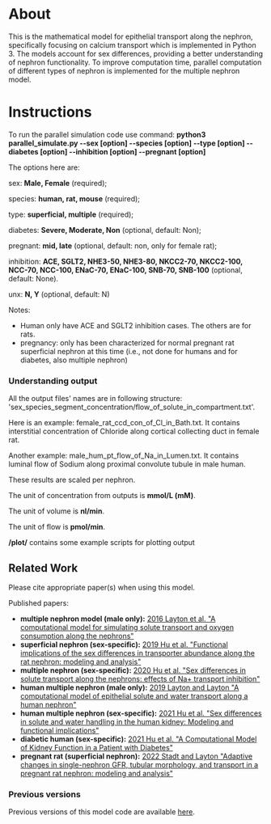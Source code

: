 # About
This is the mathematical model for epithelial transport along the nephron, specifically focusing on calcium transport which is implemented in Python 3. The models account for sex differences, providing a better understanding of nephron functionality. To improve computation time, parallel computation of different types of nephron is implemented for the multiple nephron model. 

# Instructions
To run the parallel simulation code use command: **python3 parallel_simulate.py --sex [option] --species [option] --type [option] --diabetes [option] --inhibition [option] --pregnant [option]**

The options here are:

sex: **Male, Female** (required);

species: **human, rat, mouse** (required);

type: **superficial, multiple** (required);

diabetes: **Severe, Moderate, Non** (optional, default: Non);

pregnant: **mid, late** (optional, default: non, only for female rat);

inhibition: **ACE, SGLT2, NHE3-50, NHE3-80, NKCC2-70, NKCC2-100, NCC-70, NCC-100, ENaC-70, ENaC-100, SNB-70, SNB-100** (optional, default: None).

unx: **N, Y** (optional, default: N)

Notes:
* Human only have ACE and SGLT2 inhibition cases. The others are for rats.
* pregnancy: only has been characterized for normal pregnant rat superficial nephron at this time (i.e., not done for humans and for diabetes, also multiple nephron)

### Understanding output

All the output files' names are in following structure: 'sex_species_segment_concentration/flow_of_solute_in_compartment.txt'. 

Here is an example: female_rat_ccd_con_of_Cl_in_Bath.txt. It contains interstitial concentration of Chloride along cortical collecting duct in female rat.

Another example: male_hum_pt_flow_of_Na_in_Lumen.txt. It contains luminal flow of Sodium along proximal convolute tubule in male human.

These results are scaled per nephron.

The unit of concentration from outputs is **mmol/L (mM)**.

The unit of volume is **nl/min**.

The unit of flow is **pmol/min**.

**/plot/** contains some example scripts for plotting output

## Related Work
Please cite appropriate paper(s) when using this model.

Published papers:
* **multiple nephron model (male only):** [2016 Layton et al. "A computational model for simulating solute transport and oxygen consumption along the nephrons"](https://journals.physiology.org/doi/full/10.1152/ajprenal.00293.2016)
* **superficial nephron (sex-specific):** [2019 Hu et al. "Functional implications of the sex differences in transporter abundance along the rat nephron: modeling and analysis"](https://journals.physiology.org/doi/full/10.1152/ajprenal.00352.2019)
* **multiple nephron (sex-specific):** [2020 Hu et al. "Sex differences in solute transport along the nephrons: effects of Na+ transport inhibition"](https://journals.physiology.org/doi/abs/10.1152/ajprenal.00240.2020?rfr_dat=cr_pub++0pubmed&url_ver=Z39.88-2003&rfr_id=ori%3Arid%3Acrossref.org)
* **human multiple nephron (male only):** [2019 Layton and Layton "A computational model of epithelial solute and water transport along a human nephron"](https://journals.plos.org/ploscompbiol/article?rev=2&id=10.1371/journal.pcbi.1006108)
* **human multiple nephron (sex-specific):** [2021 Hu et al. "Sex differences in solute and water handling in the human kidney: Modeling and functional implications"](https://www.sciencedirect.com/science/article/pii/S2589004221006350)
* **diabetic human (sex-specific):** [2021 Hu et al. "A Computational Model of Kidney Function in a Patient with Diabetes"](https://www.mdpi.com/1422-0067/22/11/5819)
* **pregnant rat (superficial nephron):** [2022 Stadt and Layton "Adaptive changes in single-nephron GFR, tubular morphology, and transport in a pregnant rat nephron: modeling and analysis"](https://journals.physiology.org/doi/abs/10.1152/ajprenal.00264.2021)

### Previous versions
Previous versions of this model code are available [here](https://github.com/uwrhu).
